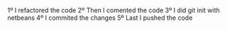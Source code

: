 1º I refactored the code
2º Then I comented the code
3º I did git init with netbeans
4º I commited the changes 
5º Last I pushed the code
